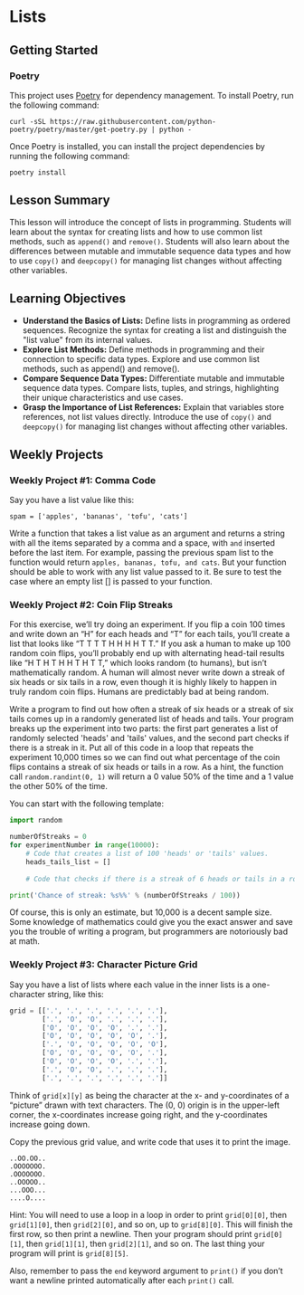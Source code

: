 # Lists

## Getting Started

### Poetry

This project uses [Poetry](https://python-poetry.org/) for dependency management. To install Poetry, run the following
command:

```shell
curl -sSL https://raw.githubusercontent.com/python-poetry/poetry/master/get-poetry.py | python -
```

Once Poetry is installed, you can install the project dependencies by running the following command:

```shell
poetry install
```

## Lesson Summary

This lesson will introduce the concept of lists in programming. Students will learn about the syntax for creating lists
and how to use common list methods, such as `append()` and `remove()`. Students will also learn about the differences
between mutable and immutable sequence data types and how to use `copy()` and `deepcopy()` for managing list changes
without affecting other variables.

## Learning Objectives
- **Understand the Basics of Lists:** Define lists in programming as ordered sequences. Recognize the syntax for
  creating a list and distinguish the "list value" from its internal values.
- **Explore List Methods:** Define methods in programming and their connection to specific data types. Explore and use
  common list methods, such as append() and remove().
- **Compare Sequence Data Types:** Differentiate mutable and immutable sequence data types. Compare lists, tuples, and
  strings, highlighting their unique characteristics and use cases.
- **Grasp the Importance of List References:** Explain that variables store references, not list values directly.
  Introduce the use of `copy()` and `deepcopy()` for managing list changes without affecting other variables.

## Weekly Projects

### Weekly Project #1: Comma Code

Say you have a list value like this:

`spam = ['apples', 'bananas', 'tofu', 'cats']`

Write a function that takes a list value as an argument and returns a string with all the items separated by a comma and
a space, with `and` inserted before the last item. For example, passing the previous spam list to the function would
return `apples, bananas, tofu, and cats`. But your function should be able to work with any list value passed to it. Be
sure to test the case where an empty list [] is passed to your function.

### Weekly Project #2: Coin Flip Streaks

For this exercise, we’ll try doing an experiment. If you flip a coin 100 times and write down an “H” for each heads and
“T” for each tails, you’ll create a list that looks like “T T T T H H H H T T.” If you ask a human to make up 100 random
coin flips, you’ll probably end up with alternating head-tail results like “H T H T H H T H T T,” which looks random (to
humans), but isn’t mathematically random. A human will almost never write down a streak of six heads or six tails in a
row, even though it is highly likely to happen in truly random coin flips. Humans are predictably bad at being random.

Write a program to find out how often a streak of six heads or a streak of six tails comes up in a randomly generated
list of heads and tails. Your program breaks up the experiment into two parts: the first part generates a list of
randomly selected 'heads' and 'tails' values, and the second part checks if there is a streak in it. Put all of this
code in a loop that repeats the experiment 10,000 times so we can find out what percentage of the coin flips contains a
streak of six heads or tails in a row. As a hint, the function call `random.randint(0, 1)` will return a 0 value 50% of
the time and a 1 value the other 50% of the time.

You can start with the following template:
```python
import random

numberOfStreaks = 0
for experimentNumber in range(10000):
    # Code that creates a list of 100 'heads' or 'tails' values.
    heads_tails_list = []
    
    # Code that checks if there is a streak of 6 heads or tails in a row.

print('Chance of streak: %s%%' % (numberOfStreaks / 100))
```

Of course, this is only an estimate, but 10,000 is a decent sample size. Some knowledge of mathematics could give you
the exact answer and save you the trouble of writing a program, but programmers are notoriously bad at math.

### Weekly Project #3: Character Picture Grid

Say you have a list of lists where each value in the inner lists is a one-character string, like this:

```python
grid = [['.', '.', '.', '.', '.', '.'],
        ['.', 'O', 'O', '.', '.', '.'],
        ['O', 'O', 'O', 'O', '.', '.'],
        ['O', 'O', 'O', 'O', 'O', '.'],
        ['.', 'O', 'O', 'O', 'O', 'O'],
        ['O', 'O', 'O', 'O', 'O', '.'],
        ['O', 'O', 'O', 'O', '.', '.'],
        ['.', 'O', 'O', '.', '.', '.'],
        ['.', '.', '.', '.', '.', '.']]
```

Think of `grid[x][y]` as being the character at the x- and y-coordinates of a “picture” drawn with text characters.
The (0, 0) origin is in the upper-left corner, the x-coordinates increase going right, and the y-coordinates increase
going down.

Copy the previous grid value, and write code that uses it to print the image.

```
..OO.OO..
.OOOOOOO.
.OOOOOOO.
..OOOOO..
...OOO...
....O....
```

Hint: You will need to use a loop in a loop in order to print `grid[0][0]`, then `grid[1][0]`, then `grid[2][0]`, and so
on, up to `grid[8][0]`. This will finish the first row, so then print a newline. Then your program should
print `grid[0][1]`, then `grid[1][1]`, then `grid[2][1]`, and so on. The last thing your program will print
is `grid[8][5]`.

Also, remember to pass the `end` keyword argument to `print()` if you don’t want a newline printed automatically after
each `print()` call.

